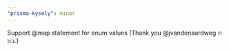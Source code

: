 ```yaml
---
"prisma-kysely": minor
---
```


Support @map statement for enum values (Thank you @jvandenaardweg 🔥🇳🇱)

